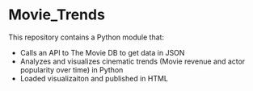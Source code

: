 # Movie_Trends
This repository contains a Python module that:
- Calls an API to The Movie DB to get data in JSON
- Analyzes and visualizes cinematic trends (Movie revenue and actor popularity over time) in Python
- Loaded visualizaiton and published in HTML
